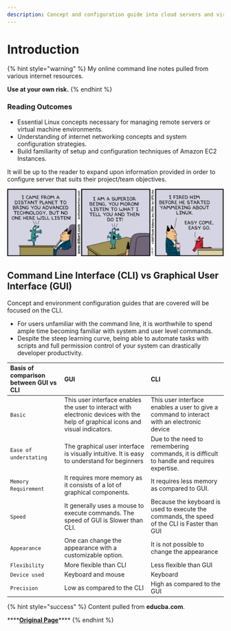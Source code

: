 ```yaml
---
description: Concept and configuration guide into cloud servers and virtual machines.
---
```


# Introduction

{% hint style="warning" %}
My online command line notes pulled from various internet resources.

**Use at your own risk.**
{% endhint %}

### **Reading Outcomes**

* Essential Linux concepts necessary for managing remote servers or virtual machine environments. 
* Understanding of internet networking concepts and system configuration strategies.  
* Build familiarity of setup and configuration techniques of Amazon EC2 Instances.

It will be up to the reader to expand upon information provided in order to configure server that suits their project/team objectives.

![](.gitbook/assets/screen-shot-2019-11-30-at-1.16.00-am.png)

## Command Line Interface \(CLI\) vs Graphical User Interface \(GUI\)

Concept and environment configuration guides that are covered will be focused on the CLI.

* For users unfamiliar with the command line, it is worthwhile to spend ample time becoming familiar with system and user level commands.  
* Despite the steep learning curve, being able to automate tasks with scripts and full permission control of your system can drastically developer productivity. 

| **Basis of comparison between GUI vs CLI** | **GUI** | **CLI** |
| :--- | :--- | :--- |
| `Basic` | This user interface enables the user to interact with electronic devices with the help of graphical icons and visual indicators. | This user interface enables a user to give a command  to interact with an electronic  device |
| `Ease of understating` | The graphical user interface is visually intuitive. It is easy to understand for beginners | Due to the need to remembering commands, it is difficult to handle and requires expertise. |
| `Memory Requirement` | It requires more memory as it consists of a lot of graphical components. | It requires less memory as compared to GUI. |
| `Speed` | It generally uses a mouse to execute commands. The speed of GUI is Slower than CLI. | Because the keyboard is used to execute the commands, the speed of the CLI is Faster than GUI |
| `Appearance` | One can change the appearance with a customizable option. | It is not possible to change the appearance |
| `Flexibility` | More flexible than CLI | Less flexible than GUI |
| `Device used` | Keyboard and mouse | Keyboard |
| `Precision` | Low as compared to the CLI | High as compared to the GUI |

{% hint style="success" %}
Content pulled from **educba.com**.

\*\*\*\*[**Original Page**](https://www.educba.com/gui-vs-cli/)\*\*\*\*
{% endhint %}

